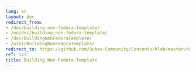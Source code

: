 ```yaml
---
lang: en
layout: doc
redirect_from:
- /doc/building-non-fedora-template/
- /en/doc/building-non-fedora-template/
- /doc/BuildingNonFedoraTemplate/
- /wiki/BuildingNonFedoraTemplate/
redirect_to: https://github.com/Qubes-Community/Contents/blob/master/docs/building/building-non-fedora-template.md
ref: 117
title: Building Non-Fedora Template
---
```

